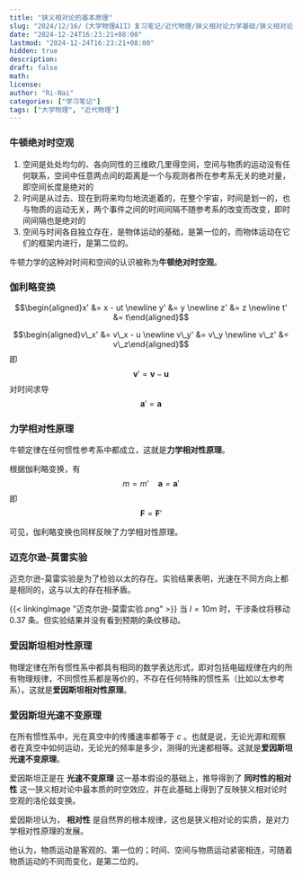 ```yaml
---
title: "狭义相对论的基本原理"
slug: "2024/12/16/《大学物理AII》复习笔记/近代物理/狭义相对论力学基础/狭义相对论的基本原理"
date: "2024-12-24T16:23:21+08:00"
lastmod: "2024-12-24T16:23:21+08:00"
hidden: true
description:
draft: false
math:
license:
author: "Ri-Nai"
categories: ["学习笔记"]
tags: ["大学物理", "近代物理"]
---
```

### 牛顿绝对时空观
1. 空间是处处均匀的、各向同性的三维欧几里得空间，空间与物质的运动没有任何联系，空间中任意两点间的距离是一个与观测者所在参考系无关的绝对量，即空间长度是绝对的
2. 时间是从过去、现在到将来均匀地流逝着的，在整个宇宙，时间是划一的，也与物质的运动无关，两个事件之间的时间间隔不随参考系的改变而改变，即时间间隔也是绝对的
3. 空间与时间各自独立存在，是物体运动的基础，是第一位的，而物体运动在它们的框架内进行，是第二位的。

牛顿力学的这种对时间和空间的认识被称为**牛顿绝对时空观**。

### 伽利略变换
$$\begin{aligned}x' &= x - ut \newline  y' &= y \newline  z' &= z \newline  t' &= t\end{aligned}$$

$$\begin{aligned}v\_x' &= v\_x - u \newline  v\_y' &= v\_y \newline  v\_z' &= v\_z\end{aligned}$$
即
$$\boldsymbol{v}' = \boldsymbol{v} - \boldsymbol{u}$$
对时间求导
$$\boldsymbol{a}' = \boldsymbol{a}$$

### 力学相对性原理
牛顿定律在任何惯性参考系中都成立，这就是**力学相对性原理**。

根据伽利略变换，有
$$m = m' \quad \boldsymbol{a} = \boldsymbol{a}'$$
即
$$\boldsymbol{F} = \boldsymbol{F}'$$

可见，伽利略变换也同样反映了力学相对性原理。

### 迈克尔逊-莫雷实验
迈克尔逊-莫雷实验是为了检验以太的存在。实验结果表明，光速在不同方向上都是相同的，这与以太的存在相矛盾。

{{< linkingImage "迈克尔逊-莫雷实验.png" >}}
当 $l = 10 \mathrm{m}$ 时，干涉条纹将移动 $0.37$ 条。但实验结果并没有看到预期的条纹移动。
### 爱因斯坦相对性原理
物理定律在所有惯性系中都具有相同的数学表达形式，即对包括电磁规律在内的所有物理规律，不同惯性系都是等价的，不存在任何特殊的惯性系（比如以太参考系）。这就是**爱因斯坦相对性原理**。

### 爱因斯坦光速不变原理
在所有惯性系中，光在真空中的传播速率都等于 $c$ 。也就是说，无论光源和观察者在真空中如何运动，无论光的频率是多少，测得的光速都相等。这就是**爱因斯坦光速不变原理**。

爱因斯坦正是在 **光速不变原理** 这一基本假设的基础上，推导得到了 **同时性的相对性** 这一狭义相对论中最本质的时空效应，并在此基础上得到了反映狭义相对论时空观的洛伦兹变换。

爱因斯坦认为， **相对性** 是自然界的根本规律，这也是狭义相对论的实质，是对力学相对性原理的发展。

他认为，物质运动是客观的、第一位的；时间、空间与物质运动紧密相连，可随着物质运动的不同而变化，是第二位的。
